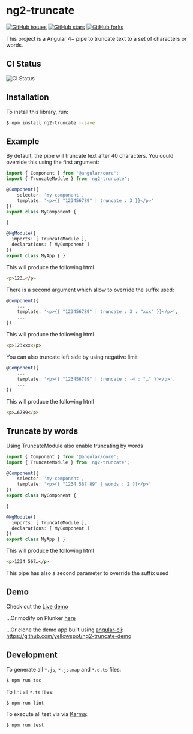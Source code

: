 # ng2-truncate
[![GitHub issues](https://img.shields.io/github/issues/yellowspot/ng2-truncate.svg)](https://github.com/yellowspot/ng2-truncate/issues)
[![GitHub stars](https://img.shields.io/github/stars/yellowspot/ng2-truncate.svg)](https://github.com/yellowspot/ng2-truncate/stargazers)
[![GitHub forks](https://img.shields.io/github/forks/yellowspot/ng2-truncate.svg)](https://github.com/yellowspot/ng2-truncate/network)

This project is a Angular 4+ pipe to truncate text to a set of characters or words.

## CI Status
![CI Status](https://circleci.com/gh/yellowspot/ng2-truncate/tree/master.svg?style=shield)

## Installation

To install this library, run:

```bash
$ npm install ng2-truncate --save
```

## Example

By default, the pipe will truncate text after 40 characters. You could override this using the first argument:

```TypeScript
import { Component } from '@angular/core';
import { TruncateModule } from 'ng2-truncate';

@Component({
    selector: 'my-component',
    template: '<p>{{ "123456789" | truncate : 3 }}</p>'
})
export class MyComponent {

}

@NgModule({
  imports: [ TruncateModule ],
  declarations: [ MyComponent ]
})
export class MyApp { }
```

This will produce the following html

```HTML
<p>123…</p>
```

There is a second argument which allow to override the suffix used:

```TypeScript
@Component({
    ...
    template: '<p>{{ "123456789" | truncate : 3 : "xxx" }}</p>',
    ...
})
```

This will produce the following html

```HTML
<p>123xxx</p>
```

You can also truncate left side by using negative limit

```TypeScript
@Component({
    ...
    template: '<p>{{ "123456789" | truncate : -4 : "…" }}</p>',
    ...
})
```

This will produce the following html

```HTML
<p>…6789</p>
```

## Truncate by words

Using TruncateModule also enable truncating by words

```TypeScript
import { Component } from '@angular/core';
import { TruncateModule } from 'ng2-truncate';

@Component({
    selector: 'my-component',
    template: '<p>{{ "1234 567 89" | words : 2 }}</p>'
})
export class MyComponent {

}

@NgModule({
  imports: [ TruncateModule ],
  declarations: [ MyComponent ]
})
export class MyApp { }
```

This will produce the following html

```HTML
<p>1234 567…</p>
```

This pipe has also a second parameter to override the suffix used

## Demo

Check out the [Live demo](https://yellowspot.github.io/ng2-truncate-demo)

...Or modify on Plunker [here](https://embed.plnkr.co/d3JiQCw756OEjS0HkVuY)

...Or clone the demo app built using [angular-cli](https://cli.angular.io): https://github.com/yellowspot/ng2-truncate-demo

## Development

To generate all `*.js`, `*.js.map` and `*.d.ts` files:

```bash
$ npm run tsc
```

To lint all `*.ts` files:

```bash
$ npm run lint
```

To execute all test via via [Karma](https://karma-runner.github.io):

```bash
$ npm run test
```
